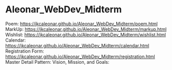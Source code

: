 # Aleonar_WebDev_Midterm
Poem: https://jkcaleonar.github.io/Aleonar_WebDev_Midterm/poem.html <br>
MarkUp: https://jkcaleonar.github.io/Aleonar_WebDev_Midterm/markup.html <br>
Wishlist: https://jkcaleonar.github.io/Aleonar_WebDev_Midterm/wishlist.html <br>
Calendar: https://jkcaleonar.github.io/Aleonar_WebDev_Midterm/calendar.html <br>
Registration Form: https://jkcaleonar.github.io/Aleonar_WebDev_Midterm/registration.html <br>
Master Detail Pattern:
Vision, Mission, and Goals:
